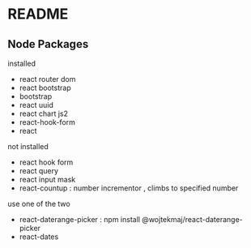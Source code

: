 # README

Node Packages
--------------
installed
- react router dom
- react bootstrap 
- bootstrap
- react uuid
- react chart js2
- react-hook-form
- react

not installed
- react hook form
- react query
- react input mask
- react-countup : number incrementor , climbs to specified number

use one of the two
- react-daterange-picker : npm install @wojtekmaj/react-daterange-picker
- react-dates 
